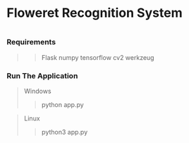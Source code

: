 # Floweret Recognition System
#
### Requirements
>> Flask
>> numpy 
>> tensorflow 
>> cv2
>> werkzeug

### Run The Application
> Windows
>> python app.py

> Linux
>> python3 app.py